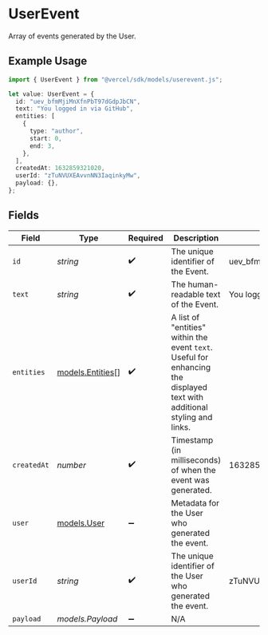 # UserEvent

Array of events generated by the User.

## Example Usage

```typescript
import { UserEvent } from "@vercel/sdk/models/userevent.js";

let value: UserEvent = {
  id: "uev_bfmMjiMnXfnPbT97dGdpJbCN",
  text: "You logged in via GitHub",
  entities: [
    {
      type: "author",
      start: 0,
      end: 3,
    },
  ],
  createdAt: 1632859321020,
  userId: "zTuNVUXEAvvnNN3IaqinkyMw",
  payload: {},
};
```

## Fields

| Field                                                                                                                    | Type                                                                                                                     | Required                                                                                                                 | Description                                                                                                              | Example                                                                                                                  |
| ------------------------------------------------------------------------------------------------------------------------ | ------------------------------------------------------------------------------------------------------------------------ | ------------------------------------------------------------------------------------------------------------------------ | ------------------------------------------------------------------------------------------------------------------------ | ------------------------------------------------------------------------------------------------------------------------ |
| `id`                                                                                                                     | *string*                                                                                                                 | :heavy_check_mark:                                                                                                       | The unique identifier of the Event.                                                                                      | uev_bfmMjiMnXfnPbT97dGdpJbCN                                                                                             |
| `text`                                                                                                                   | *string*                                                                                                                 | :heavy_check_mark:                                                                                                       | The human-readable text of the Event.                                                                                    | You logged in via GitHub                                                                                                 |
| `entities`                                                                                                               | [models.Entities](../models/entities.md)[]                                                                               | :heavy_check_mark:                                                                                                       | A list of "entities" within the event `text`. Useful for enhancing the displayed text with additional styling and links. |                                                                                                                          |
| `createdAt`                                                                                                              | *number*                                                                                                                 | :heavy_check_mark:                                                                                                       | Timestamp (in milliseconds) of when the event was generated.                                                             | 1632859321020                                                                                                            |
| `user`                                                                                                                   | [models.User](../models/user.md)                                                                                         | :heavy_minus_sign:                                                                                                       | Metadata for the User who generated the event.                                                                           |                                                                                                                          |
| `userId`                                                                                                                 | *string*                                                                                                                 | :heavy_check_mark:                                                                                                       | The unique identifier of the User who generated the event.                                                               | zTuNVUXEAvvnNN3IaqinkyMw                                                                                                 |
| `payload`                                                                                                                | *models.Payload*                                                                                                         | :heavy_minus_sign:                                                                                                       | N/A                                                                                                                      |                                                                                                                          |